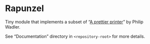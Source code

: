 # Rapunzel

Tiny module that implements a subset of “[A prettier printer](http://homepages.inf.ed.ac.uk/wadler/papers/prettier/prettier.pdf)” by Philip Wadler.

See “Documentation” directory in `<repository-root>` for more details.
